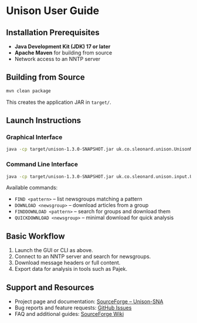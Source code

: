 # Unison User Guide

## Installation Prerequisites
- **Java Development Kit (JDK) 17 or later**
- **Apache Maven** for building from source
- Network access to an NNTP server

## Building from Source
```bash
mvn clean package
```
This creates the application JAR in `target/`.

## Launch Instructions
### Graphical Interface
```bash
java -cp target/unison-1.3.0-SNAPSHOT.jar uk.co.sleonard.unison.UnisonMain
```
### Command Line Interface
```bash
java -cp target/unison-1.3.0-SNAPSHOT.jar uk.co.sleonard.unison.input.UNISoNCLI <COMMAND> <ARG>
```
Available commands:
- `FIND <pattern>` – list newsgroups matching a pattern
- `DOWNLOAD <newsgroup>` – download articles from a group
- `FINDDOWNLOAD <pattern>` – search for groups and download them
- `QUICKDOWNLOAD <newsgroup>` – minimal download for quick analysis

## Basic Workflow
1. Launch the GUI or CLI as above.
2. Connect to an NNTP server and search for newsgroups.
3. Download message headers or full content.
4. Export data for analysis in tools such as Pajek.

## Support and Resources
- Project page and documentation: [SourceForge – Unison-SNA](https://sourceforge.net/projects/unison-sna/)
- Bug reports and feature requests: [GitHub Issues](https://github.com/leonarduk/unison/issues)
- FAQ and additional guides: [SourceForge Wiki](https://sourceforge.net/p/unison-sna/wiki/FAQ/)
